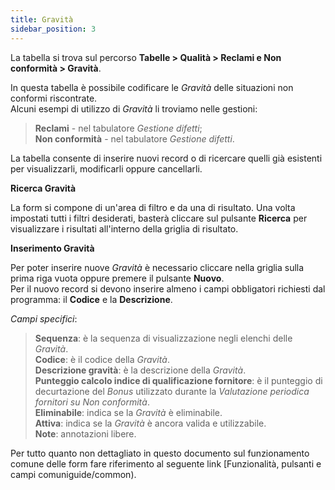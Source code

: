 ```yaml
---
title: Gravità
sidebar_position: 3
---
```


La tabella si trova sul percorso **Tabelle > Qualità > Reclami e Non conformità > Gravità**.

In questa tabella è possibile codificare le *Gravità* delle situazioni non conformi riscontrate.   
Alcuni esempi di utilizzo di *Gravità* li troviamo nelle gestioni:
> **Reclami** - nel tabulatore *Gestione difetti*;   
> **Non conformità** - nel tabulatore *Gestione difetti*.

La tabella consente di inserire nuovi record o di ricercare quelli già esistenti per visualizzarli, modificarli oppure cancellarli.

**Ricerca Gravità**

La form si compone di un'area di filtro e da una di risultato. Una volta impostati tutti i filtri desiderati, basterà cliccare sul pulsante **Ricerca** per visualizzare i risultati all'interno della griglia di risultato.

**Inserimento Gravità**

Per poter inserire nuove *Gravità* è necessario cliccare nella griglia sulla prima riga vuota oppure premere il pulsante **Nuovo**.   
Per il nuovo record si devono inserire almeno i campi obbligatori richiesti dal programma: il **Codice** e la **Descrizione**.

*Campi specifici*: 
    
> **Sequenza**: è la sequenza di visualizzazione negli elenchi delle *Gravità*.   
> **Codice**: è il codice della *Gravità*.   
> **Descrizione gravità**: è la descrizione della *Gravità*.   
> **Punteggio calcolo indice di qualificazione fornitore**: è il punteggio di decurtazione del *Bonus* utilizzato durante la *Valutazione periodica fornitori su Non conformità*.   
> **Eliminabile**: indica se la *Gravità* è eliminabile.   
> **Attiva**: indica se la *Gravità* è ancora valida e utilizzabile.   
> **Note**: annotazioni libere.

Per tutto quanto non dettagliato in questo documento sul funzionamento comune delle form fare riferimento al seguente link [Funzionalità, pulsanti e campi comuniguide/common).